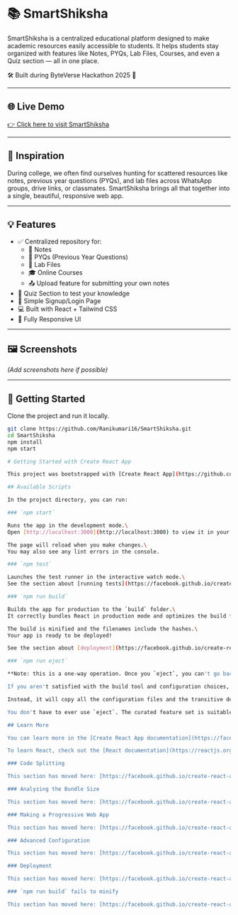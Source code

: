 # 📚 SmartShiksha

SmartShiksha is a centralized educational platform designed to make academic resources easily accessible to students. It helps students stay organized with features like Notes, PYQs, Lab Files, Courses, and even a Quiz section — all in one place.

🛠️ Built during ByteVerse Hackathon 2025 🚀

---

## 🌐 Live Demo

[👉 Click here to visit SmartShiksha](https://smart-shikshaa81.vercel.app) 

---

## 🧠 Inspiration

During college, we often find ourselves hunting for scattered resources like notes, previous year questions (PYQs), and lab files across WhatsApp groups, drive links, or classmates. SmartShiksha brings all that together into a single, beautiful, responsive web app.

---

## 💡 Features

- ✅ Centralized repository for:
  - 📖 Notes
  - 📝 PYQs (Previous Year Questions)
  - 🧪 Lab Files
  - 🎓 Online Courses
  - 📤 Upload feature for submitting your own notes
- 🧠 Quiz Section to test your knowledge
- 🔐 Simple Signup/Login Page
- 💻 Built with React + Tailwind CSS
- 📱 Fully Responsive UI

---

## 🖼️ Screenshots

*(Add screenshots here if possible)*

---

## 🚀 Getting Started

Clone the project and run it locally.

```bash
git clone https://github.com/Ranikumari16/SmartShiksha.git
cd SmartShiksha
npm install
npm start

# Getting Started with Create React App

This project was bootstrapped with [Create React App](https://github.com/facebook/create-react-app).

## Available Scripts

In the project directory, you can run:

### `npm start`

Runs the app in the development mode.\
Open [http://localhost:3000](http://localhost:3000) to view it in your browser.

The page will reload when you make changes.\
You may also see any lint errors in the console.

### `npm test`

Launches the test runner in the interactive watch mode.\
See the section about [running tests](https://facebook.github.io/create-react-app/docs/running-tests) for more information.

### `npm run build`

Builds the app for production to the `build` folder.\
It correctly bundles React in production mode and optimizes the build for the best performance.

The build is minified and the filenames include the hashes.\
Your app is ready to be deployed!

See the section about [deployment](https://facebook.github.io/create-react-app/docs/deployment) for more information.

### `npm run eject`

**Note: this is a one-way operation. Once you `eject`, you can't go back!**

If you aren't satisfied with the build tool and configuration choices, you can `eject` at any time. This command will remove the single build dependency from your project.

Instead, it will copy all the configuration files and the transitive dependencies (webpack, Babel, ESLint, etc) right into your project so you have full control over them. All of the commands except `eject` will still work, but they will point to the copied scripts so you can tweak them. At this point you're on your own.

You don't have to ever use `eject`. The curated feature set is suitable for small and middle deployments, and you shouldn't feel obligated to use this feature. However we understand that this tool wouldn't be useful if you couldn't customize it when you are ready for it.

## Learn More

You can learn more in the [Create React App documentation](https://facebook.github.io/create-react-app/docs/getting-started).

To learn React, check out the [React documentation](https://reactjs.org/).

### Code Splitting

This section has moved here: [https://facebook.github.io/create-react-app/docs/code-splitting](https://facebook.github.io/create-react-app/docs/code-splitting)

### Analyzing the Bundle Size

This section has moved here: [https://facebook.github.io/create-react-app/docs/analyzing-the-bundle-size](https://facebook.github.io/create-react-app/docs/analyzing-the-bundle-size)

### Making a Progressive Web App

This section has moved here: [https://facebook.github.io/create-react-app/docs/making-a-progressive-web-app](https://facebook.github.io/create-react-app/docs/making-a-progressive-web-app)

### Advanced Configuration

This section has moved here: [https://facebook.github.io/create-react-app/docs/advanced-configuration](https://facebook.github.io/create-react-app/docs/advanced-configuration)

### Deployment

This section has moved here: [https://facebook.github.io/create-react-app/docs/deployment](https://facebook.github.io/create-react-app/docs/deployment)

### `npm run build` fails to minify

This section has moved here: [https://facebook.github.io/create-react-app/docs/troubleshooting#npm-run-build-fails-to-minify](https://facebook.github.io/create-react-app/docs/troubleshooting#npm-run-build-fails-to-minify)
